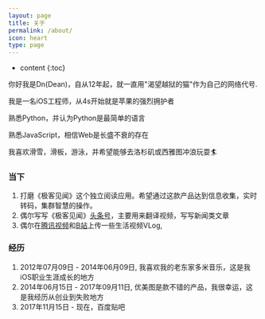 ```yaml
---
layout: page
title: 关于
permalink: /about/
icon: heart
type: page
---
```


* content
{:toc}

你好我是Dn(Dean)，自从12年起，就一直用"渴望越狱的猫"作为自己的网络代号.

我是一名iOS工程师，从4s开始就是苹果的强烈拥护者

熟悉Python，并认为Python是最简单的语言

熟悉JavaScript，相信Web是长盛不衰的存在

我喜欢滑雪，滑板，游泳，并希望能够去洛杉矶或西雅图冲浪玩耍🏄

### 当下

1. 打磨《极客见闻》这个独立阅读应用。希望通过这款产品达到信息收集，实时转码，集群智慧的操作。
2. 偶尔写写《极客见闻》[头条号](https://www.toutiao.com/c/user/52663440704/#mid=52664015823)，主要用来翻译视频，写写新闻类文章
3. 偶尔在[腾讯视频](http://v.qq.com/vplus/6df7b486707626ffbcfe344f11a106c5)和[B站](https://space.bilibili.com/18990874/#!/index)上传一些生活视频VLog,

### 经历

1. 2012年07月09日 - 2014年06月09日, 我喜欢我的老东家多米音乐，这是我iOS职业生涯成长的地方
2. 2014年06月15日 - 2017年09月11日, 优美图是款不错的产品，我很幸运，这是我经历从创业到失败地方
3. 2017年11月15日 - 现在，百度贴吧
